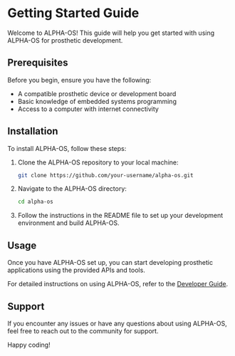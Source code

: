 # Getting Started Guide

Welcome to ALPHA-OS! This guide will help you get started with using ALPHA-OS for prosthetic development.

## Prerequisites

Before you begin, ensure you have the following:

- A compatible prosthetic device or development board
- Basic knowledge of embedded systems programming
- Access to a computer with internet connectivity

## Installation

To install ALPHA-OS, follow these steps:

1. Clone the ALPHA-OS repository to your local machine:

    ```bash
    git clone https://github.com/your-username/alpha-os.git
    ```

2. Navigate to the ALPHA-OS directory:

    ```bash
    cd alpha-os
    ```

3. Follow the instructions in the README file to set up your development environment and build ALPHA-OS.

## Usage

Once you have ALPHA-OS set up, you can start developing prosthetic applications using the provided APIs and tools.

For detailed instructions on using ALPHA-OS, refer to the [Developer Guide](developer_guide.md).

## Support

If you encounter any issues or have any questions about using ALPHA-OS, feel free to reach out to the community for support.

Happy coding!
